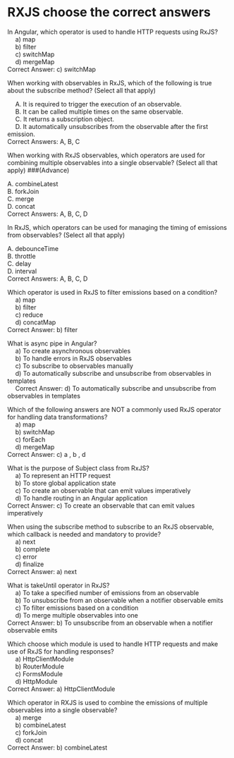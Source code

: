 # RXJS choose the correct answers

In Angular, which operator is used to handle HTTP requests using RxJS? <br />
&emsp; a) map <br />
&emsp; b) filter <br />
&emsp; c) switchMap <br />
&emsp; d) mergeMap <br />
Correct Answer: c) switchMap

When working with observables in RxJS, which of the following is true about the subscribe method? (Select all that apply)

&emsp; A. It is required to trigger the execution of an observable.<br />
&emsp; B. It can be called multiple times on the same observable.<br />
&emsp; C. It returns a subscription object.<br />
&emsp; D. It automatically unsubscribes from the observable after the first emission.<br />
Correct Answers: A, B, C

When working with RxJS observables, which operators are used for combining multiple observables into a single observable? (Select all that apply) ###(Advance)

A. combineLatest<br />
B. forkJoin<br />
C. merge<br />
D. concat<br />
Correct Answers: A, B, C, D

In RxJS, which operators can be used for managing the timing of emissions from observables? (Select all that apply)

A. debounceTime<br />
B. throttle<br />
C. delay<br />
D. interval<br />
Correct Answers: A, B, C, D

Which operator is used in RxJS to filter emissions based on a condition? <br />
&emsp; a) map <br />
&emsp; b) filter <br />
&emsp; c) reduce <br />
&emsp; d) concatMap <br />
Correct Answer: b) filter

What is async pipe in Angular? <br />
&emsp; a) To create asynchronous observables <br />
&emsp; b) To handle errors in RxJS observables <br />
&emsp; c) To subscribe to observables manually <br />
&emsp; d) To automatically subscribe and unsubscribe from observables in templates <br />
&emsp; Correct Answer: d) To automatically subscribe and unsubscribe from observables in templates <br />

Which of the following answers are NOT a commonly used RxJS operator for handling data transformations? <br />
&emsp; a) map <br />
&emsp; b) switchMap <br />
&emsp; c) forEach <br />
&emsp; d) mergeMap <br />
Correct Answer: c) a , b , d <br />

What is the purpose of Subject class from RxJS? <br />
&emsp; a) To represent an HTTP request <br />
&emsp; b) To store global application state <br />
&emsp; c) To create an observable that can emit values imperatively <br />
&emsp; d) To handle routing in an Angular application <br />
Correct Answer: c) To create an observable that can emit values imperatively <br />

When using the subscribe method to subscribe to an RxJS observable, which callback is needed and mandatory to provide? <br />
&emsp; a) next <br />
&emsp; b) complete <br />
&emsp; c) error <br />
&emsp; d) finalize <br />
Correct Answer: a) next <br />

What is takeUntil operator in RxJS? <br />
&emsp; a) To take a specified number of emissions from an observable <br />
&emsp; b) To unsubscribe from an observable when a notifier observable emits
&emsp; c) To filter emissions based on a condition <br />
&emsp; d) To merge multiple observables into one <br />
Correct Answer: b) To unsubscribe from an observable when a notifier observable emits <br />

Which choose which module is used to handle HTTP requests and make use of RxJS for handling responses? <br />
&emsp; a) HttpClientModule <br />
&emsp; b) RouterModule <br />
&emsp; c) FormsModule <br />
&emsp; d) HttpModule <br />
Correct Answer: a) HttpClientModule <br />

Which operator in RXJS is used to combine the emissions of multiple observables into a single observable? <br />
&emsp; a) merge <br />
&emsp; b) combineLatest <br />
&emsp; c) forkJoin <br />
&emsp; d) concat <br />
Correct Answer: b) combineLatest  <br />

